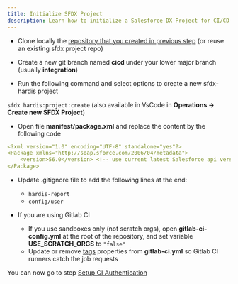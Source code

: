 ```yaml
---
title: Initialize SFDX Project
description: Learn how to initialize a Salesforce DX Project for CI/CD
---
```

<!-- markdownlint-disable MD013 -->

- Clone locally the [repository that you created in previous step](salesforce-ci-cd-setup-git.md) (or reuse an existing sfdx project repo)

- Create a new git branch named **cicd** under your lower major branch (usually **integration**)

- Run the following command and select options to create a new sfdx-hardis project

`sfdx hardis:project:create` (also available in VsCode in **Operations -> Create new SFDX Project**)

- Open file **manifest/package.xml** and replace the content by the following code

```yaml
<?xml version="1.0" encoding="UTF-8" standalone="yes"?>
<Package xmlns="http://soap.sforce.com/2006/04/metadata">
    <version>56.0</version> <!-- use current latest Salesforce api version -->
</Package>
```

- Update .gitignore file to add the following lines at the end:
  - `hardis-report`
  - `config/user`

- If you are using Gitlab CI
  - If you use sandboxes only (not scratch orgs), open **gitlab-ci-config.yml** at the root of the repository, and set variable **USE_SCRATCH_ORGS** to `"false"`
  - Update or remove [tags](https://docs.gitlab.com/ee/ci/yaml/#tags) properties from **gitlab-ci.yml** so Gitlab CI runners catch the job requests

You can now go to step [Setup CI Authentication](salesforce-ci-cd-setup-auth.md)

